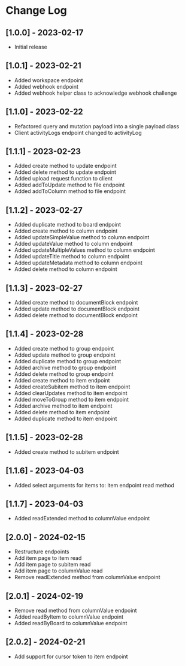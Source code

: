 # Change Log

## [1.0.0] - 2023-02-17

- Initial release


## [1.0.1] - 2023-02-21

- Added workspace endpoint
- Added webhook endpoint
- Added webhook helper class to acknowledge webhook challenge


## [1.1.0] - 2023-02-22

- Refactored query and mutation payload into a single payload class
- Client activityLogs endpoint changed to activityLog


## [1.1.1] - 2023-02-23

- Added create method to update endpoint
- Added delete method to update endpoint
- Added upload request function to client
- Added addToUpdate method to file endpoint
- Added addToColumn method to file endpoint


## [1.1.2] - 2023-02-27

- Added duplicate method to board endpoint
- Added create method to column endpoint
- Added updateSimpleValue method to column endpoint
- Added updateValue method to column endpoint
- Added updateMultipleValues method to column endpoint
- Added updateTitle method to column endpoint
- Added updateMetadata method to column endpoint
- Added delete method to column endpoint


## [1.1.3] - 2023-02-27

- Added create method to documentBlock endpoint
- Added update method to documentBlock endpoint
- Added delete method to documentBlock endpoint


## [1.1.4] - 2023-02-28

- Added create method to group endpoint
- Added update method to group endpoint
- Added duplicate method to group endpoint
- Added archive method to group endpoint
- Added delete method to group endpoint
- Added create method to item endpoint
- Added createSubitem method to item endpoint
- Added clearUpdates method to item endpoint
- Added moveToGroup method to item endpoint
- Added archive method to item endpoint
- Added delete method to item endpoint
- Added duplicate method to item endpoint


## [1.1.5] - 2023-02-28

- Added create method to subitem endpoint


## [1.1.6] - 2023-04-03

- Added select arguments for items to: item endpoint read method


## [1.1.7] - 2023-04-03

- Added readExtended method to columnValue endpoint


## [2.0.0] - 2024-02-15

- Restructure endpoints
- Add item page to item read
- Add item page to subitem read
- Add item page to columnValue read
- Remove readExtended method from columnValue endpoint


## [2.0.1] - 2024-02-19

- Remove read method from columnValue endpoint
- Added readByItem to columnValue endpoint
- Added readByBoard to columnValue endpoint


## [2.0.2] - 2024-02-21

- Add support for cursor token to item endpoint
